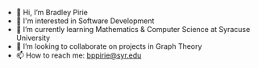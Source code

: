 - 👋 Hi, I’m Bradley Pirie
- 👀 I'm interested in Software Development
- 🌱 I’m currently learning Mathematics & Computer Science at Syracuse University
- 💞️ I’m looking to collaborate on projects in Graph Theory
- 📫 How to reach me: bppirie@syr.edu

<!---
bppirie/bppirie is a ✨ special ✨ repository because its `README.md` (this file) appears on your GitHub profile.
You can click the Preview link to take a look at your changes.
--->
